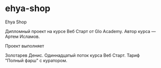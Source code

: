 # ehya-shop

Ehya Shop

Дипломный проект на курсе Веб Старт от Glo Academy. Автор курса — Артем Исламов.

Проект выполняет

Золотарев Денис. Одиннадцатый поток курса Веб Старт. Тариф "Полный фарш" с куратором.